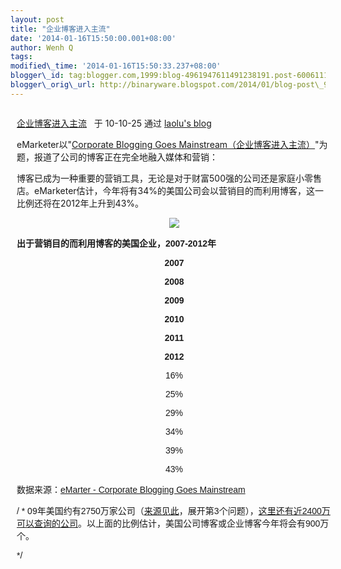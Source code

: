 ```yaml
--- 
layout: post 
title: "企业博客进入主流" 
date: '2014-01-16T15:50:00.001+08:00' 
author: Wenh Q
tags:
modified\_time: '2014-01-16T15:50:33.237+08:00' 
blogger\_id: tag:blogger.com,1999:blog-4961947611491238191.post-6006111987767625789
blogger\_orig\_url: http://binaryware.blogspot.com/2014/01/blog-post\_985.html
---
```

<div dir="ltr">

<div class="gmail_quote">

<div style="margin: 0px 10px; overflow: auto; width: 100%;">

[企业博客进入主流](http://laolu.spaces.live.com/Blog/cns!8FDD94E24830A815!4376.entry) 
 于 10-10-25 通过 [laolu's blog](http://laolu.spaces.live.com/)



eMarketer以"[Corporate Blogging Goes
Mainstream（企业博客进入主流）](http://www.emarketer.com/Article.aspx?R=1007996)"为题，报道了公司的博客正在完全地融入媒体和营销：



博客已成为一种重要的营销工具，无论是对于财富500强的公司还是家庭小零售店。eMarketer估计，今年将有34%的美国公司会以营销目的而利用博客，这一比例还将在2012年上升到43%。
<div style="font-family: sans-serif;">

<div align="center">

[![](http://www.emarketer.com/images/chart_gifs/118001-119000/118626.gif)](http://www.emarketer.com/Article.aspx?R=1007996)

</div>

**出于营销目的而利用博客的美国企业，2007-2012年**
<div align="center">

**2007**

</div>

<div align="center">

**2008**

</div>

<div align="center">

**2009**

</div>

<div align="center">

**2010**

</div>

<div align="center">

**2011**

</div>

<div align="center">

**2012**

</div>

<div align="center">

16%

</div>

<div align="center">

25%

</div>

<div align="center">

29%

</div>

<div align="center">

34%

</div>

<div align="center">

39%

</div>

<div align="center">

43%

</div>



数据来源：[eMarter - Corporate Blogging Goes
Mainstream](http://www.emarketer.com/Article.aspx?R=1007996)



/
*
09年美国约有2750万家公司（[来源见此](http://web.sba.gov/faqs/faqindex.cfm?areaID=24)，展开第3个问题），[这里还有近2400万可以查询的公司](http://www.manta.com/mb)。以上面的比例估计，美国公司博客或企业博客今年将会有900万个。

*/

</div>

</div>

</div>

</div>
